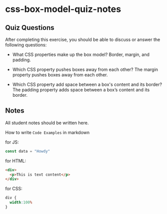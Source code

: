 # css-box-model-quiz-notes

## Quiz Questions

After completing this exercise, you should be able to discuss or answer the following questions:

- What CSS properties make up the box model?
Border, margin, and padding.

- Which CSS property pushes boxes away from each other?
The margin property pushes boxes away from each other.

- Which CSS property add space between a box's content and its border?
The padding property adds space between a box’s content and its border.

## Notes

All student notes should be written here.


How to write `Code Examples` in markdown

for JS:
```javascript
const data = "Howdy"
```

for HTML:
```html
<div>
  <p>This is text content</p>
</div>
```

for CSS:
```css
div {
  width:100%
}
```
